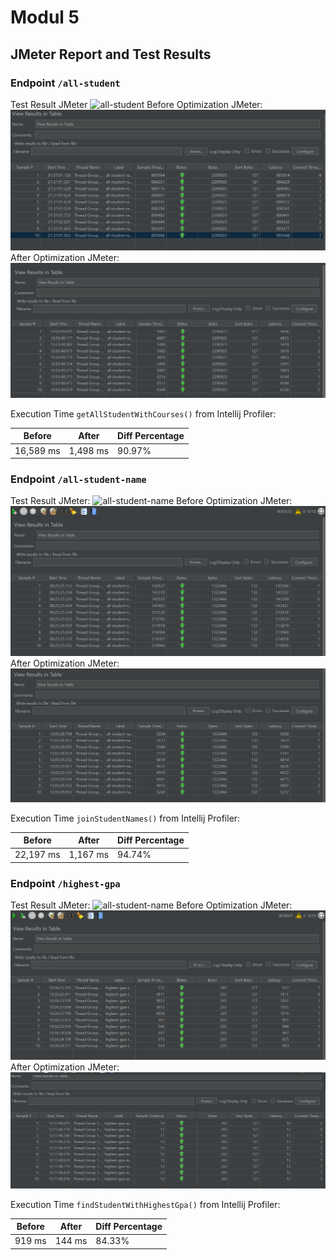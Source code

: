# **Modul 5**
## JMeter Report and Test Results
### **Endpoint** `/all-student`
Test Result JMeter
<img src="src/image/testresults1.png" alt="all-student">
Before Optimization JMeter:
<img src="src/image/before-refactor1.png" alt="all-student"/>
After Optimization JMeter:
<img src="src/image/after-refactor1.png" alt="all-student"/>

Execution Time `getAllStudentWithCourses()` from Intellij Profiler:

| Before | After | Diff Percentage |
| -- | -- | -- |
| 16,589 ms | 1,498 ms | 90.97% |

### **Endpoint** `/all-student-name`
Test Result JMeter:
<img src="src/image/testresults2.png" alt="all-student-name">
Before Optimization JMeter:
<img src="src/image/before-refactor2.png" alt="all-student-name"/>
After Optimization JMeter:
<img src="src/image/after-refactor2.png" alt="all-student-name"/>

Execution Time `joinStudentNames()` from Intellij Profiler:

| Before | After  | Diff Percentage |
|--------|--------| -- |
| 22,197 ms | 1,167 ms | 94.74% |

### **Endpoint** `/highest-gpa`
Test Result JMeter:
<img src="src/image/testresults3.png" alt="all-student-name">
Before Optimization JMeter:
<img src="src/image/before-refactor3.png" alt="all-student-name"/>
After Optimization JMeter:
<img src="src/image/after-refactor3.png" alt="all-student-name"/>

Execution Time `findStudentWithHighestGpa()` from Intellij Profiler:

| Before | After | Diff Percentage |
|--------|-------| -- |
| 919 ms | 144 ms | 84.33% |
